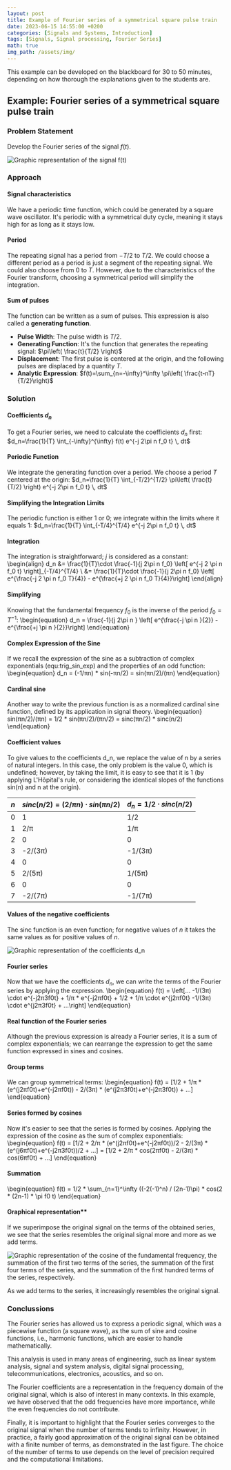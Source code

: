 ```yaml
---
layout: post
title: Example of Fourier series of a symmetrical square pulse train
date: 2023-06-15 14:55:00 +0200
categories: [Signals and Systems, Introduction]
tags: [Signals, Signal processing, Fourier Series]
math: true
img_path: /assets/img/
---
```

This example can be developed on the blackboard for 30 to 50 minutes, depending on how thorough the explanations given to the students are.

## Example: Fourier series of a symmetrical square pulse train

### Problem Statement
Develop the Fourier series of the signal $f(t)$.

![Graphic representation of the signal $f(t)$](symmetricalrectangularpulsetrain.png)

### Approach
#### Signal characteristics
We have a periodic time function, which could be generated by a square wave oscillator. It's periodic with a symmetrical duty cycle, meaning it stays high for as long as it stays low.

#### Period
The repeating signal has a period from $-T/2$ to $T/2$. We could choose a different period as a period is just a segment of the repeating signal. We could also choose from $0$ to $T$. However, due to the characteristics of the Fourier transform, choosing a symmetrical period will simplify the integration.

#### Sum of pulses
The function can be written as a sum of pulses. This expression is also called a **generating function**.
- **Pulse Width**: The pulse width is $T/2$.
- **Generating Function**: It's the function that generates the repeating signal: $\pi\left( \frac{t}{T/2} \right)$
- **Displacement**: The first pulse is centered at the origin, and the following pulses are displaced by a quantity $T$.
- **Analytic Expression**: $f(t)=\sum_{n=-\infty}^\infty \pi\left( \frac{t-nT}{T/2}\right)$

### Solution
#### Coefficients $d_n$
To get a Fourier series, we need to calculate the coefficients $d_n$ first: $d_n=\frac{1}{T} \int_{-\infty}^{\infty} f(t) e^{-j 2\pi n f_0 t} \, dt$ 

#### Periodic Function
We integrate the generating function over a period. We choose a period $T$ centered at the origin: $d_n=\frac{1}{T} \int_{-T/2}^{T/2} \pi\left( \frac{t}{T/2} \right) e^{-j 2\pi n f_0 t} \, dt$

#### Simplifying the Integration Limits
The periodic function is either 1 or 0; we integrate within the limits where it equals 1: $d_n=\frac{1}{T} \int_{-T/4}^{T/4} e^{-j 2\pi n f_0 t} \, dt$

#### Integration
The integration is straightforward; $j$ is considered as a constant: 
\begin{align}
d_n &= \frac{1}{T}\cdot \frac{-1}{j 2\pi n f_0} \left[ e^{-j 2 \pi n f_0 t} \right]_{-T/4}^{T/4} \\
&= \frac{1}{T}\cdot \frac{-1}{j 2\pi n f_0} \left[ e^{\frac{-j 2 \pi n f_0 T}{4}} - e^{\frac{+j 2 \pi n f_0 T}{4}}\right]
\end{align}

#### Simplifying 
Knowing that the fundamental frequency $f_0$ is the inverse of the period $f_0=T^{-1}$: 
\begin{equation} 
	d_n = \frac{-1}{j 2\pi n } \left[ e^{\frac{-j \pi n }{2}} - e^{\frac{+j \pi n }{2}}\right]
\end{equation}

#### Complex Expression of the Sine
If we recall the expression of the sine as a subtraction of complex exponentials (equ:trig_sin_exp) and the properties of an odd function:
\begin{equation}
d_n = (-1/πn) * sin(-πn/2) = sin(πn/2)/(πn)
\end{equation}

#### Cardinal sine
Another way to write the previous function is as a normalized cardinal sine function, defined by its application in signal theory.
\begin{equation}
sin(πn/2)/(πn) = 1/2 * sin(πn/2)/(πn/2) = sinc(πn/2) * sinc(n/2)
\end{equation}

#### Coefficient values
To give values to the coefficients d_n, we replace the value of n by a series of natural integers. In this case, the only problem is the value 0, which is undefined; however, by taking the limit, it is easy to see that it is 1 (by applying L'Hôpital's rule, or considering the identical slopes of the functions sin(n) and n at the origin).

| $n$ | $sinc(n/2) = (2/πn) \cdot sin(πn/2)$ | $d_n=1/2 \cdot sinc(n/2)$ |
|-----|-----------------|--------|
| 0   | 1               | 1/2    |
| 1   | 2/π             | 1/π    |
| 2   | 0               | 0      |
| 3   | -2/(3π)         | -1/(3π)|
| 4   | 0               | 0      |
| 5   | 2/(5π)          | 1/(5π) |
| 6   | 0               | 0      |
| 7   | -2/(7π)         | -1/(7π)| 

#### Values of the negative coefficients
The sinc function is an even function; for negative values of $n$ it takes the same values as for positive values of $n$.

![Graphic representation of the coefficients $d_n$](discretefunction12sincn2.png)

#### Fourier series
Now that we have the coefficients $d_n$, we can write the terms of the Fourier series by applying the expression. 
\begin{equation}
f(t) = \left[... -1/(3π) \cdot e^{-j2π3f0t} + 1/π * e^{-j2πf0t} + 1/2 + 1/π \cdot e^{j2πf0t} -1/(3π) \cdot e^{j2π3f0t} + ...\right]
\end{equation}

#### Real function of the Fourier series
Although the previous expression is already a Fourier series, it is a sum of complex exponentials; we can rearrange the expression to get the same function expressed in sines and cosines.

#### Group terms
We can group symmetrical terms:
\begin{equation}
f(t) = [1/2 + 1/π * (e^(j2πf0t)+e^(-j2πf0t)) - 2/(3π) * (e^(j2π3f0t)+e^(-j2π3f0t)) + ...]
\end{equation}

#### Series formed by cosines
Now it's easier to see that the series is formed by cosines. Applying the expression of the cosine as the sum of complex exponentials:
\begin{equation}
f(t) = [1/2 + 2/π * (e^(j2πf0t)+e^(-j2πf0t))/2 - 2/(3π) * (e^(j6πf0t)+e^(-j2π3f0t))/2 + ...]
      = [1/2 + 2/π * cos(2πf0t) - 2/(3π) * cos(6πf0t) + ...]
\end{equation}

#### Summation
\begin{equation}
f(t) = 1/2 * \sum_{n=1}^\infty ((-2(-1)^n) / (2n-1)\pi) * cos(2 * (2n-1) * \pi f0 t)
\end{equation}

#### Graphical representation**
If we superimpose the original signal on the terms of the obtained series, we see that the series resembles the original signal more and more as we add terms.

![Graphic representation of the cosine of the fundamental frequency, the summation of the first two terms of the series, the summation of the first four terms of the series, and the summation of the first hundred terms of the series, respectively.](fourierseriesapproximatingsymmetricalsquaredpulsetrain.png)

As we add terms to the series, it increasingly resembles the original signal.



### Conclussions
The Fourier series has allowed us to express a periodic signal, which was a piecewise function (a square wave), as the sum of sine and cosine functions, i.e., harmonic functions, which are easier to handle mathematically.

This analysis is used in many areas of engineering, such as linear system analysis, signal and system analysis, digital signal processing, telecommunications, electronics, acoustics, and so on.

The Fourier coefficients are a representation in the frequency domain of the original signal, which is also of interest in many contexts. In this example, we have observed that the odd frequencies have more importance, while the even frequencies do not contribute.

Finally, it is important to highlight that the Fourier series converges to the original signal when the number of terms tends to infinity. However, in practice, a fairly good approximation of the original signal can be obtained with a finite number of terms, as demonstrated in the last figure. The choice of the number of terms to use depends on the level of precision required and the computational limitations.